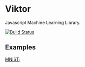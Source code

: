 # Viktor
Javascript Machine Learning Library.

[![Build Status](https://travis-ci.org/fongelias/tensor.svg?branch=master)](https://travis-ci.org/fongelias/tensor)



## Examples
[MNIST](https://github.com/fongelias/viktor/blob/master/examples/MNIST/MNIST.md);

